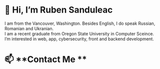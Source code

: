 # 👋 **Hi, I’m Ruben Sanduleac**
I am from the Vancouver, Washington. Besides English, I do speak Russian, Romanian and Ukranian. <br />
I am a recent graduate from Oregon State University in Computer Sceince. <br />
I’m interested in web, app, cybersecurity, front and backend development. <br />
# 📫 **Contact Me **

<!---
sanduler/sanduler is a ✨ special ✨ repository because its `README.md` (this file) appears on your GitHub profile.
You can click the Preview link to take a look at your changes.
--->
